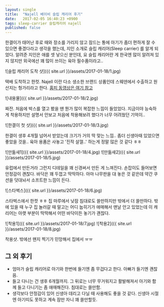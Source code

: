 ```yaml
---
layout: single
title:  "Najell 베이비 슬립 캐리어 후기"
date:   2017-02-05 16:40:23 +0900
tags: sleep-carrier 슬립캐리어 najell
published: false
---
```


한결이가 태어난 후로 때와 장소를 가리지 않고 잠드는 통에 아기가 좀더 편하게 잘 수 있으면 좋겠다라고 생각을 했는데, 지인 소개로 슬립 캐리어(Sleep carrier) 를 알게 되었다.
알려준 지인은 애를 셋 낳으신 분인데, 요 슬립 캐리어란 게 한국엔 많이 알려져 있지 않지만 외국에선 꽤 많이 쓰이는 육아 필수품이라고..
 

![슬립 캐리어 도착 샷]({{ site.url }}/assets/2017-01-18/1.jpg)

택배 도착하고 한컷. Najell 이란 다소 생소한 브랜드 상품인데 스웨덴에서 수출하고 원산지는 헝가리라고 한다. [홈피 동영상은 여기 참고](https://www.youtube.com/watch?v=kWeiktA3Ncg)

![내용물]({{ site.url }}/assets/2017-01-18/2.jpg)

짜잔. 처음에 박스를 열고 봤을 땐 뭔가 많이 복잡한 느낌이 들었었다. 지금이야 능숙하게 착용하지만 설명서 안보고 처음에 착용해보려 했다가 너무 어려웠던 기억이..

![한결이 첫 샷]({{ site.url }}/assets/2017-01-18/3.jpg)

한결이 생후 4개월 넘어서 받았는데 크기가 거의 딱 맞는 느낌.. 좀더 신생아때 있었으면 좋았을 것을.. 육아 용품은 사놓고 '진작 살껄..' 하는게 정말 많은 것 같다 ㅎㅎ
 
![만듦새1]({{ site.url }}/assets/2017-01-18/4.jpg)
![만듦새2]({{ site.url }}/assets/2017-01-18/5.jpg)

유럽에서 만든거라 그런지 디테일을 꽤 신경써서 만든 게 느껴진다. 
손잡이도 들어보면 안정감이 괜찮다.
바닥은 꽤 두껍고 딱딱하다. 아마 나무판을 대 놓은 것 같은데 약간 쿠션을 덧대놔서 소프트한 느낌이 든다. 


![스타벅스]({{ site.url }}/assets/2017-01-18/6.jpg)

스타벅스에서 한컷 ㅎㅎ 집 마루에서 낮잠 침대로도 쓸만하지만 밖에서 더 쓸만하다. 
밖에 있을 때 누구 집 놀러갈 때 말고는 어디 눕히기가 애매해서 맨날 안고 있었는데
이 캐리어는 아랫 부분이 딱딱해서 어떤 바닥이든 놓기가 괜찮다.  

![착용1]({{ site.url }}/assets/2017-01-18/7.jpg)
![착용2]({{ site.url }}/assets/2017-01-18/8.jpg)

착용샷. 밖에선 왠지 찍기가 민망해서 집에서 ㅠㅠ

## 그 외 후기

- 엄마가 슬립 캐리어로 아기와 한번에 들기엔 좀 무겁다고 한다. 아빠가 들기엔 괜찮음.
- 들고 다니는 건 생후 6개월까지. 그 뒤로는 너무 무거워지고 활발해져서 아기와 함께 들고 다니기는 좀 애매해진다. 침대로는 쓸만함.
- 생각보다 안정감이 있어 신생아 데리고 다닐 때 사용해도 좋을 것 같다. 신생아 시절엔 아기띠도 못하고 계속 잠만 자니 꽤 쓸만할듯.

